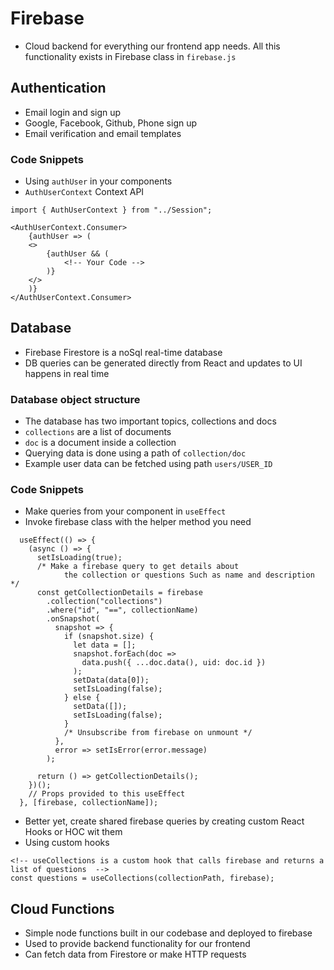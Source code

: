 # Firebase

- Cloud backend for everything our frontend app needs. All this functionality exists in Firebase class in `firebase.js`

## Authentication

- Email login and sign up
- Google, Facebook, Github, Phone sign up
- Email verification and email templates

### Code Snippets

- Using `authUser` in your components
- `AuthUserContext` Context API

```
import { AuthUserContext } from "../Session";

<AuthUserContext.Consumer>
    {authUser => (
    <>
        {authUser && (
            <!-- Your Code -->
        )}
    </>
    )}
</AuthUserContext.Consumer>
```

## Database

- Firebase Firestore is a noSql real-time database
- DB queries can be generated directly from React and updates to UI happens in real time

### Database object structure

- The database has two important topics, collections and docs
- `collections` are a list of documents
- `doc` is a document inside a collection
- Querying data is done using a path of `collection/doc`
- Example user data can be fetched using path `users/USER_ID`

### Code Snippets

- Make queries from your component in `useEffect`
- Invoke firebase class with the helper method you need 

```
  useEffect(() => {
    (async () => {
      setIsLoading(true);
      /* Make a firebase query to get details about 
            the collection or questions Such as name and description */
      const getCollectionDetails = firebase
        .collection("collections")
        .where("id", "==", collectionName)
        .onSnapshot(
          snapshot => {
            if (snapshot.size) {
              let data = [];
              snapshot.forEach(doc =>
                data.push({ ...doc.data(), uid: doc.id })
              );
              setData(data[0]);
              setIsLoading(false);
            } else {
              setData([]);
              setIsLoading(false);
            }
            /* Unsubscribe from firebase on unmount */
          },
          error => setIsError(error.message)
        );

      return () => getCollectionDetails();
    })();
    // Props provided to this useEffect
  }, [firebase, collectionName]);
```

- Better yet, create shared firebase queries by creating custom React Hooks or HOC wit them
- Using custom hooks

```
<!-- useCollections is a custom hook that calls firebase and returns a list of questions  -->
const questions = useCollections(collectionPath, firebase);
```

## Cloud Functions

- Simple node functions built in our codebase and deployed to firebase
- Used to provide backend functionality for our frontend
- Can fetch data from Firestore or make HTTP requests
